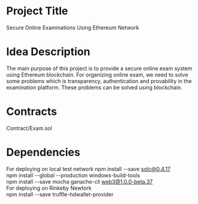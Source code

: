 # Project Title
Secure Online Examinations Using Ethereum Network
# Idea Description
The main purpose of this project is to provide a secure online exam system using Ethereum blockchain.  For organizing online exam, we need to solve some problems which is transparency, authentication and provability in the examination platform. These problems can be solved using blockchain.
# Contracts 
Contract/Exam.sol 
# Dependencies
For deploying on local test network
npm install --save solc@0.4.17 <br/>
npm install --global --production windows-build-tools <br/>
npm install --save mocha ganache-cli web3@1.0.0-beta.37 <br/>
For deploying on Rinkeby Newtork<br/>
npm install --save truffle-hdwallet-provider<br/>
